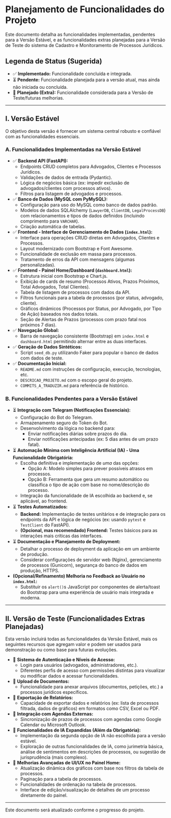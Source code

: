 # Planejamento de Funcionalidades do Projeto

Este documento detalha as funcionalidades implementadas, pendentes para a Versão Estável, e as funcionalidades extras planejadas para a Versão de Teste do sistema de Cadastro e Monitoramento de Processos Jurídicos.

## Legenda de Status (Sugerida)
*   ✅ **Implementado:** Funcionalidade concluída e integrada.
*   ⏳ **Pendente:** Funcionalidade planejada para a versão atual, mas ainda não iniciada ou concluída.
*   📝 **Planejado (Extra):** Funcionalidade considerada para a Versão de Teste/futuras melhorias.

---

## I. Versão Estável

O objetivo desta versão é fornecer um sistema central robusto e confiável com as funcionalidades essenciais.

### A. Funcionalidades Implementadas na Versão Estável

*   ✅ **Backend API (FastAPI):**
    *   Endpoints CRUD completos para Advogados, Clientes e Processos Jurídicos.
    *   Validações de dados de entrada (Pydantic).
    *   Lógica de negócios básica (ex: impedir exclusão de advogados/clientes com processos ativos).
    *   Filtros para listagem de advogados e processos.
*   ✅ **Banco de Dados (MySQL com PyMySQL):**
    *   Configuração para uso do MySQL como banco de dados padrão.
    *   Modelos de dados SQLAlchemy (`LawyerDB`, `ClientDB`, `LegalProcessDB`) com relacionamentos e tipos de dados definidos (incluindo comprimento para `VARCHAR`).
    *   Criação automática de tabelas.
*   ✅ **Frontend - Interface de Gerenciamento de Dados (`index.html`):**
    *   Interface para operações CRUD diretas em Advogados, Clientes e Processos.
    *   Layout modernizado com Bootstrap e Font Awesome.
    *   Funcionalidade de exclusão em massa para processos.
    *   Tratamento de erros da API com mensagens (algumas personalizadas).
*   ✅ **Frontend - Painel Home/Dashboard (`dashboard.html`):**
    *   Estrutura inicial com Bootstrap e Chart.js.
    *   Exibição de cards de resumo (Processos Ativos, Prazos Próximos, Total Advogados, Total Clientes).
    *   Tabela de listagem de processos com dados da API.
    *   Filtros funcionais para a tabela de processos (por status, advogado, cliente).
    *   Gráficos dinâmicos (Processos por Status, por Advogado, por Tipo de Ação) baseados nos dados totais.
    *   Seção de Alertas de Prazos (processos com prazo fatal nos próximos 7 dias).
*   ✅ **Navegação Global:**
    *   Barra de navegação consistente (Bootstrap) em `index.html` e `dashboard.html` permitindo alternar entre as duas interfaces.
*   ✅ **Geração de Dados Sintéticos:**
    *   Script `seed_db.py` utilizando Faker para popular o banco de dados com dados de teste.
*   ✅ **Documentação Inicial:**
    *   `README.md` com instruções de configuração, execução, tecnologias, etc.
    *   `DESCRICAO_PROJETO.md` com o escopo geral do projeto.
    *   `COMMITS_A_TRADUZIR.md` para referência de histórico.

### B. Funcionalidades Pendentes para a Versão Estável

*   ⏳ **Integração com Telegram (Notificações Essenciais):**
    *   Configuração do Bot do Telegram.
    *   Armazenamento seguro do Token do Bot.
    *   Desenvolvimento da lógica no backend para:
        *   Enviar notificações diárias sobre prazos do dia.
        *   Enviar notificações antecipadas (ex: 5 dias antes de um prazo fatal).
*   ⏳ **Automação Mínima com Inteligência Artificial (IA) - Uma Funcionalidade Obrigatória:**
    *   Escolha definitiva e implementação de *uma* das opções:
        *   Opção A: Modelo simples para prever possíveis atrasos em processos.
        *   Opção B: Ferramenta que gera um resumo automático ou classifica o tipo de ação com base no nome/descrição do processo.
    *   Integração da funcionalidade de IA escolhida ao backend e, se aplicável, ao frontend.
*   ⏳ **Testes Automatizados:**
    *   **Backend:** Implementação de testes unitários e de integração para os endpoints da API e lógica de negócios (ex: usando `pytest` e `TestClient` do FastAPI).
    *   **(Opcional, mas recomendado) Frontend:** Testes básicos para as interações mais críticas das interfaces.
*   ⏳ **Documentação e Planejamento de Deployment:**
    *   Detalhar o processo de deployment da aplicação em um ambiente de produção.
    *   Considerar configurações de servidor web (Nginx), gerenciamento de processos (Gunicorn), segurança do banco de dados em produção, HTTPS.
*   **(Opcional/Refinamento) Melhoria no Feedback ao Usuário no `index.html`:**
    *   Substituir os `alert()`s JavaScript por componentes de alerta/toast do Bootstrap para uma experiência de usuário mais integrada e moderna.

---

## II. Versão de Teste (Funcionalidades Extras Planejadas)

Esta versão incluirá todas as funcionalidades da Versão Estável, mais os seguintes recursos que agregam valor e podem ser usados para demonstração ou como base para futuras evoluções.

*   📝 **Sistema de Autenticação e Níveis de Acesso:**
    *   Login para usuários (advogados, administradores, etc.).
    *   Diferentes perfis de acesso com permissões distintas para visualizar ou modificar dados e acessar funcionalidades.
*   📝 **Upload de Documentos:**
    *   Funcionalidade para anexar arquivos (documentos, petições, etc.) a processos jurídicos específicos.
*   📝 **Exportação de Relatórios:**
    *   Capacidade de exportar dados e relatórios (ex: lista de processos filtrada, dados de gráficos) em formatos como CSV, Excel ou PDF.
*   📝 **Integração com Agendas Externas:**
    *   Sincronização de prazos de processos com agendas como Google Calendar ou Microsoft Outlook.
*   📝 **Funcionalidades de IA Expandidas (Além da Obrigatória):**
    *   Implementação da segunda opção de IA não escolhida para a versão estável.
    *   Exploração de outras funcionalidades de IA, como jurimetria básica, análise de sentimentos em descrições de processos, ou sugestão de jurisprudência (mais complexo).
*   📝 **Melhorias Avançadas de UI/UX no Painel Home:**
    *   Atualização dinâmica dos gráficos com base nos filtros da tabela de processos.
    *   Paginação para a tabela de processos.
    *   Funcionalidades de ordenação na tabela de processos.
    *   Interface de edição/visualização de detalhes de um processo diretamente do painel.

---
Este documento será atualizado conforme o progresso do projeto.
